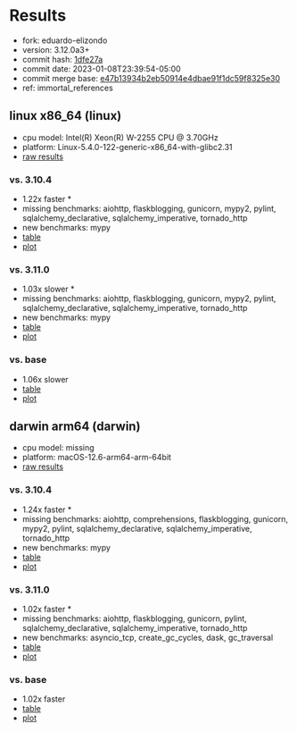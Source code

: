 # Results

- fork: eduardo-elizondo
- version: 3.12.0a3+
- commit hash: [1dfe27a](https://github.com/eduardo%2delizondo/cpython/commit/1dfe27a)
- commit date: 2023-01-08T23:39:54-05:00
- commit merge base: [e47b13934b2eb50914e4dbae91f1dc59f8325e30](https://github.com/eduardo%2delizondo/cpython/commit/e47b13934b2eb50914e4dbae91f1dc59f8325e30)
- ref: immortal_references

## linux x86_64 (linux)

- cpu model: Intel(R) Xeon(R) W-2255 CPU @ 3.70GHz
- platform: Linux-5.4.0-122-generic-x86_64-with-glibc2.31
- [raw results](bm-20230108-linux-x86_64-eduardo%252delizondo-immortal_references-3.12.0a3%2B-1dfe27a.json)

### vs. 3.10.4

- 1.22x faster \*
- missing benchmarks: aiohttp, flaskblogging, gunicorn, mypy2, pylint, sqlalchemy_declarative, sqlalchemy_imperative, tornado_http
- new benchmarks: mypy
- [table](bm-20230108-linux-x86_64-eduardo%252delizondo-immortal_references-3.12.0a3%2B-1dfe27a-vs-3.10.4.md)
- [plot](bm-20230108-linux-x86_64-eduardo%252delizondo-immortal_references-3.12.0a3%2B-1dfe27a-vs-3.10.4.png)

### vs. 3.11.0

- 1.03x slower \*
- missing benchmarks: aiohttp, flaskblogging, gunicorn, mypy2, pylint, sqlalchemy_declarative, sqlalchemy_imperative, tornado_http
- new benchmarks: mypy
- [table](bm-20230108-linux-x86_64-eduardo%252delizondo-immortal_references-3.12.0a3%2B-1dfe27a-vs-3.11.0.md)
- [plot](bm-20230108-linux-x86_64-eduardo%252delizondo-immortal_references-3.12.0a3%2B-1dfe27a-vs-3.11.0.png)

### vs. base

- 1.06x slower
- [table](bm-20230108-linux-x86_64-eduardo%252delizondo-immortal_references-3.12.0a3%2B-1dfe27a-vs-base.md)
- [plot](bm-20230108-linux-x86_64-eduardo%252delizondo-immortal_references-3.12.0a3%2B-1dfe27a-vs-base.png)

## darwin arm64 (darwin)

- cpu model: missing
- platform: macOS-12.6-arm64-arm-64bit
- [raw results](bm-20230108-darwin-arm64-eduardo%252delizondo-immortal_references-3.12.0a3%2B-1dfe27a.json)

### vs. 3.10.4

- 1.24x faster \*
- missing benchmarks: aiohttp, comprehensions, flaskblogging, gunicorn, mypy2, pylint, sqlalchemy_declarative, sqlalchemy_imperative, tornado_http
- new benchmarks: mypy
- [table](bm-20230108-darwin-arm64-eduardo%252delizondo-immortal_references-3.12.0a3%2B-1dfe27a-vs-3.10.4.md)
- [plot](bm-20230108-darwin-arm64-eduardo%252delizondo-immortal_references-3.12.0a3%2B-1dfe27a-vs-3.10.4.png)

### vs. 3.11.0

- 1.02x faster \*
- missing benchmarks: aiohttp, flaskblogging, gunicorn, pylint, sqlalchemy_declarative, sqlalchemy_imperative, tornado_http
- new benchmarks: asyncio_tcp, create_gc_cycles, dask, gc_traversal
- [table](bm-20230108-darwin-arm64-eduardo%252delizondo-immortal_references-3.12.0a3%2B-1dfe27a-vs-3.11.0.md)
- [plot](bm-20230108-darwin-arm64-eduardo%252delizondo-immortal_references-3.12.0a3%2B-1dfe27a-vs-3.11.0.png)

### vs. base

- 1.02x faster
- [table](bm-20230108-darwin-arm64-eduardo%252delizondo-immortal_references-3.12.0a3%2B-1dfe27a-vs-base.md)
- [plot](bm-20230108-darwin-arm64-eduardo%252delizondo-immortal_references-3.12.0a3%2B-1dfe27a-vs-base.png)

